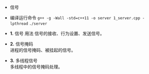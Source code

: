 * 信号

* 编译运行命令
  `g++ -g -Wall -std=c++11 -o server 1_server.cpp -lpthread`
  `./server`

* **1.** 信号 用法
  信号的接收、行为设置、发送信号。

* **2.** 信号掩码  
  进程的信号掩码、被挂起的信号。

* **3.** 多线程信号  
  多线程中的信号掩码处理。
